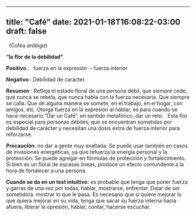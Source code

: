 
---
title: "Café"
date: 2021-01-18T16:08:22-03:00
draft: false
--- 
        

 

 


  
(Cofea
 *arábiga*)


**“la flor de la debilidad”** 



**Positivo** :   fuerza en la expresión  - fuerza interior


**Negativo** : Debilidad de
 carácter
 


**Resumen** : Refleja el estado floral de una persona débil, que siempre cede, que
 nunca se rebela, que nunca habla con la fuerza necesaria. Que siempre se calla.
 Que de alguna manera se somete, en el trabajo, en el hogar, con amigos, etc.
Otorga fuerza en la expresión al hablar, es para cuando se hace necesario
 “Dar un Café”, en sentido metafórico, dar un reto.  
Esta flor es especial para personas débiles,
 que se encuentran sometidas por debilidad de carácter y necesitan una dosis
 extra de fuerza interior para reforzarse.


**Precaución:** 
 no dar a gente muy exaltada.
Se puede usar también en casos de invasiones
 energéticas, ya que refuerza la energía personal y la protección.
Se puede agregar en fórmulas de protección y
 fortalecimiento.
Si bien es un floral de escasas líneas,
 produce un efecto contundente a la hora de fortalecer a una persona.
 


**Cuando se da en un test intuitivo:**  es probable que tenga que poner fuerza y garras de una
 vez por todas, hablar, mostrarse, enfrentar. Dejar de ser sometido/a. mostrar
 lo que le pasa.
Es necesario que si
 quiere mejorar lo que quiera mejorar en su vida, tenga que sacar su fuerza
 interna hacia afuera, liberar la opresión, hablar, contar, hacerse escuchar.



